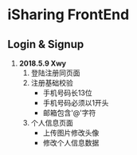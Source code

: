 # iSharing FrontEnd

## Login & Signup

1. **2018.5.9 Xwy**
    1. 登陆注册同页面
    1. 注册基础校验
        - 手机号码长13位
        - 手机号码必须以1开头
        - 邮箱包含'@'字符
    1. 个人信息页面
        - 上传图片修改头像
        - 修改个人信息数据
